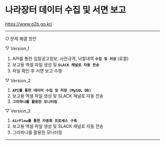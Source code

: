 # 나라장터 데이터 수집 및 서면 보고

https://www.g2b.go.kr/

------------------------------------------------------------------------
○ 문제 해결 방안

▽ Version_1
1. API를 통한 입찰공고정보, 사전규격, 낙찰내역 **`수집 및 저장`** (로컬)
2. 보고용 엑셀 파일 생성 및 **`SLACK 채널로 자동 전송`**
3. 파일 확인 후 서면 보고 수행

▽ Version_2
1. **`API를 통한 데이터 수집 및 저장 (MySQL DB)`**
2. 보고용 엑셀 파일 생성 및 SLACK 채널로 자동 전송
3. **`그라파나를 활용한 모니터링`**

▽ Version_3
1. **`AirFlow를 통한 자동화 프로세스 구축`**
2. 보고용 엑셀 파일 생성 및 SLACK 채널로 자동 전송
3. 그라파나를 활용한 모니터링
------------------------------------------------------------------------
